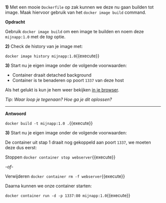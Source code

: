 **1)** Met een mooie `Dockerfile` op zak kunnen we deze nu gaan builden tot image. Maak hiervoor gebruik van het `docker image build` command.

**Opdracht**

Gebruik `docker image build` om een image te builden en noem deze `mijnapp:1.0` met de *tag* optie.

**2)** Check de history van je image met:

`docker image history mijnapp:1.0`{{execute}}

**3)** Start nu je eigen image onder de volgende voorwaarden:

* Container draait detached background
* Container is te benaderen op poort `1337` van deze host

Als het gelukt is kun je hem weer bekijken [in je browser](https://[[HOST_SUBDOMAIN]]-1337-[[KATACODA_HOST]].environments.katacoda.com/).

*Tip: Waar loop je tegenaan? Hoe ga je dit oplossen?*



---



**Antwoord**

`docker build -t mijnapp:1.0 .`{{execute}}

**3)** Start nu je eigen image onder de volgende voorwaarden:

De container uit stap 1 draait nog gekoppeld aan poort `1337`, we moeten deze dus eerst:

Stoppen `docker container stop webserver`{{execute}}

 *-of-*

Verwijderen `docker container rm -f webserver`{{execute}}

Daarna kunnen we onze container starten:

`docker container run -d -p 1337:80 mijnapp:1.0`{{execute}}